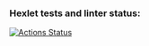 ### Hexlet tests and linter status:
[![Actions Status](https://github.com/VanHadsoN/frontend-project-12/actions/workflows/hexlet-check.yml/badge.svg)](https://github.com/VanHadsoN/frontend-project-12/actions)